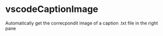 # vscodeCaptionImage
Automatically get the correcpondit image of a caption .txt file in the right pane
